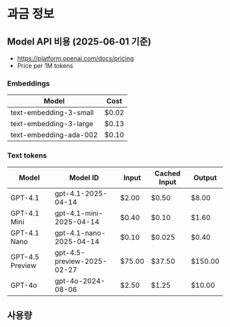 # 과금 정보

## Model API 비용 (2025-06-01 기준)
- https://platform.openai.com/docs/pricing
- Price per 1M tokens  
  
### Embeddings  
| **Model**                  | **Cost** |
|----------------------------|--------------------------|
| text-embedding-3-small     | $0.02                    |
| text-embedding-3-large     | $0.13                    |
| text-embedding-ada-002     | $0.10                    |

### Text tokens  
| **Model**          | **Model ID**               | **Input** | **Cached Input** | **Output** |
|--------------------|----------------------------|-----------|------------------|------------|
| GPT-4.1            | gpt-4.1-2025-04-14         | $2.00     | $0.50            | $8.00      |
| GPT-4.1 Mini       | gpt-4.1-mini-2025-04-14    | $0.40     | $0.10            | $1.60      |
| GPT-4.1 Nano       | gpt-4.1-nano-2025-04-14    | $0.10     | $0.025           | $0.40      |
| GPT-4.5 Preview    | gpt-4.5-preview-2025-02-27 | $75.00    | $37.50           | $150.00    |
| GPT-4o             | gpt-4o-2024-08-06          | $2.50     | $1.25            | $10.00     |


## 사용량
